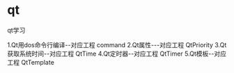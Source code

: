 # qt
qt学习

1.Qt用dos命令行编译--对应工程  command
2.Qt属性---对应工程   QtPriority
3.Qt获取系统时间--对应工程  QtTime
4.Qt定时器--对应工程 QtTimer
5.Qt模板--对应工程  QtTemplate 

